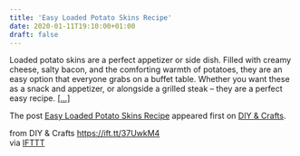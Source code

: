 ```yaml
---
title: 'Easy Loaded Potato Skins Recipe'
date: 2020-01-11T19:10:00+01:00
draft: false
---
```


Loaded potato skins are a perfect appetizer or side dish. Filled with creamy cheese, salty bacon, and the comforting warmth of potatoes, they are an easy option that everyone grabs on a buffet table. Whether you want these as a snack and appetizer, or alongside a grilled steak – they are a perfect easy recipe. [\[...\]](https://www.diyncrafts.com/61600/food/recipes/easy-loaded-potato-skins-recipe)

The post [Easy Loaded Potato Skins Recipe](https://www.diyncrafts.com/61600/food/recipes/easy-loaded-potato-skins-recipe) appeared first on [DIY & Crafts](https://www.diyncrafts.com).

  
  
from DIY & Crafts https://ift.tt/37UwkM4  
via [IFTTT](https://ifttt.com/?ref=da&site=blogger)